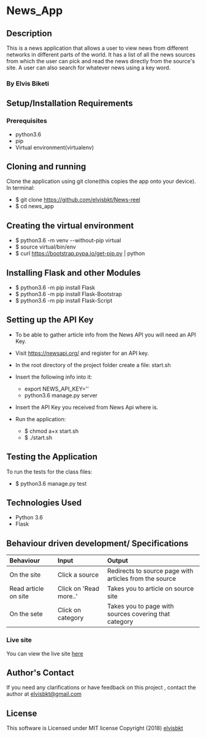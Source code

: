 # News_App
## Description
This is a news application that allows a user to view news from different networks in different parts of the world. It has a list of all the news sources from which the user can pick and read the news directly from the source's site. A user can also search for whatever news using a key word.
### By Elvis Biketi

## Setup/Installation Requirements

### Prerequisites
* python3.6
* pip
* Virtual environment(virtualenv)

## Cloning and running
Clone the application using git clone(this copies the app onto your device). In terminal:

  *  $ git clone https://github.com/elvisbkt/News-reel
  *  $ cd news_app

## Creating the virtual environment

  *  $ python3.6 -m venv --without-pip virtual
  *  $ source virtual/bin/env
  *  $ curl https://bootstrap.pypa.io/get-pip.py | python

## Installing Flask and other Modules

  *  $ python3.6 -m pip install Flask
  *  $ python3.6 -m pip install Flask-Bootstrap
  *  $ python3.6 -m pip install Flask-Script

## Setting up the API Key

* To be able to gather article info from the News API you will need an API Key.

* Visit https://newsapi.org/ and register for an API key.

* In the root directory of the project folder create a file: start.sh

* Insert the following info into it:

    * export NEWS_API_KEY='<Your-Api-Key>'
    * python3.6 manage.py server
* Insert the API Key you received from News Api where is.

* Run the application:

  *   $ chmod a+x start.sh
  *   $ ./start.sh
## Testing the Application
To run the tests for the class files:

  *  $ python3.6 manage.py test

## Technologies Used
* Python 3.6
* Flask

## Behaviour driven development/ Specifications
| Behaviour    | Input     | Output|
| :------------- | :------------- |:---------|
|  On the site      |  Click a source    | Redirects to source page with articles from the source|
|Read article on site|Click on 'Read more..'| Takes you to article on source site|
|On the sete|Click on category|Takes you to page with sources covering that category|

### Live site
You can view the live site [here]( https://news-reel-app.herokuapp.com)

## Author's Contact
If you need any clarifications or have feedback on this project , contact the author at [elvisbkt@gmail.com](mailto:elvisbkt@gmail.com)

## License
This software is Licensed under MIT license Copyright (2018) [elvisbkt](https://opensource.org/)
